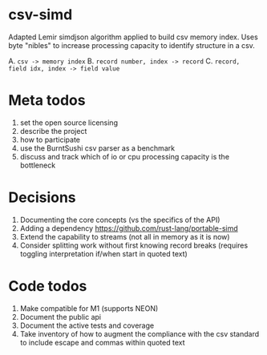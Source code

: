 # csv-simd
Adapted Lemir simdjson algorithm applied to build csv memory index.  Uses byte "nibles" to increase processing capacity to identify structure in a csv.

A. `csv -> memory index`
B. `record number, index -> record`
C. `record, field idx, index -> field value`

# Meta todos

1. set the open source licensing
2. describe the project
3. how to participate
4. use the BurntSushi csv parser as a benchmark
5. discuss and track which of io or cpu processing capacity is the bottleneck

# Decisions

1. Documenting the core concepts (vs the specifics of the API)
2. Adding a dependency https://github.com/rust-lang/portable-simd
3. Extend the capability to streams (not all in memory as it is now)
4. Consider splitting work without first knowing record breaks (requires toggling interpretation if/when start in quoted text)


# Code todos

1. Make compatible for M1 (supports NEON)
2. Document the public api
3. Document the active tests and coverage
4. Take inventory of how to augment the compliance with the csv standard to include escape and commas within quoted text
